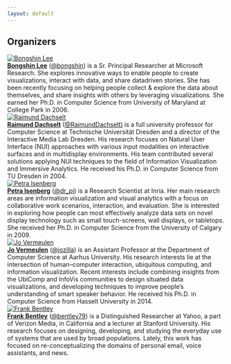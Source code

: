 ```yaml
---
layout: default
---
```


## Organizers

<div>
    <div class="organizer-item">
        <div class="organizer-thumbnail"><a href="https://aka.ms/bongshin">
        <img src="{{ '/images/organizers/blee.png' | relativize_url }}" alt="Bongshin Lee" /></a></div>
        <div class="organizer-bio"><a href="https://aka.ms/bongshin"><strong>Bongshin Lee</strong></a> (<a href="https://twitter.com/bongshin">@bongshin</a>) is a Sr. Principal Researcher at Microsoft Research. She explores innovative ways to enable people to create visualizations, interact with data, and share datadriven stories. She has been recently focusing on helping people collect & explore the data about themselves, and share insights with others by leveraging visualizations. She earned her Ph.D. in Computer Science from University of Maryland at College Park in 2006.
        </div>
    </div>
    <div class="organizer-item">
        <div class="organizer-thumbnail"><a href="https://imld.de/our-group/team/raimund-dachselt">
        <img src="{{ '/images/organizers/rdachselt.jpg' | relativize_url }}" alt="Raimund Dachselt" /></a></div>
        <div class="organizer-bio"><a href="https://imld.de/our-group/team/raimund-dachselt"><strong>Raimund Dachselt</strong></a> (<a href="https://twitter.com/RaimundDachselt">@RaimundDachselt)</a> is a full university professor for Computer Science at Technische Universität Dresden and a director of the Interactive Media Lab Dresden. His research focuses on Natural User Interface (NUI) approaches with various input modalities on interactive surfaces and in multidisplay environments. His team contributed several solutions applying NUI techniques to the field of Information Visualization and Immersive Analytics. He received his Ph.D. in Computer Science from TU Dresden in 2004.
        </div>
    </div>
    <div class="organizer-item">
        <div class="organizer-thumbnail"><a href="https://petra.isenberg.cc/wiki/pmwiki.php">
        <img src="{{ '/images/organizers/pisenberg.png' | relativize_url }}" alt="Petra Isenberg" /></a></div>
        <div class="organizer-bio"><a href="https://petra.isenberg.cc/wiki/pmwiki.php"><strong>Petra Isenberg</strong></a> (<a href="https://twitter.com/dr_pi">@dr_pi</a>) is a Research Scientist at Inria. Her main research areas are information visualization and visual analytics with a focus on collaborative work scenarios, interaction, and evaluation. She is interested in exploring how people can most effectively analyze data sets on novel display technology such as small touch-screens, wall displays, or tabletops. She received her Ph.D. in Computer Science from the University of Calgary in 2009.
        </div>
    </div>
    <div class="organizer-item">
        <div class="organizer-thumbnail"><a href="http://jovermeulen.com">
        <img src="{{ '/images/organizers/jvermeulen.jpg' | relativize_url }}" alt="Jo Vermeulen" /></a></div>
        <div class="organizer-bio"><a href="http://jovermeulen.com"><strong>Jo Vermeulen</strong></a> (<a href="https://twitter.com/jozilla">@jozilla</a>) is an Assistant Professor at the Department of Computer Science at Aarhus University. His research interests lie at the intersection of human–computer interaction, ubiquitous computing, and information visualization. Recent interests include combining insights from the UbiComp and InfoVis communities to design situated data visualizations, and developing techniques to improve people’s understanding of smart speaker behavior. He received his Ph.D. in Computer Science from Hasselt University in 2014.
        </div>
    </div>
    <div class="organizer-item">
        <div class="organizer-thumbnail"><a href="http://web.mit.edu/bentley/www">
        <img src="{{ '/images/organizers/fbentley.png' | relativize_url }}" alt="Frank Bentley" /></a></div>
        <div class="organizer-bio"><a href="http://web.mit.edu/bentley/www"><strong>Frank Bentley</strong></a> (<a href="https://twitter.com/bentley79">@bentley79</a>) is a Distinguished Researcher at Yahoo, a part of Verizon Media, in California and a lecturer at Stanford University. His research focuses on designing, developing, and studying the everyday use of systems that are used by broad populations. Lately, this work has focused on re-conceptualizing the domains of personal email, voice assistants, and news.
        </div>
    </div>
</div>
